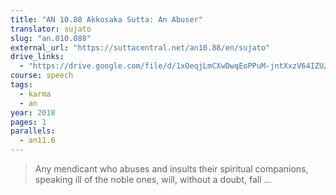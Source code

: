 ```yaml
---
title: "AN 10.88 Akkosaka Sutta: An Abuser"
translator: sujato
slug: "an.010.088"
external_url: "https://suttacentral.net/an10.88/en/sujato"
drive_links:
  - "https://drive.google.com/file/d/1xOeqjLmCXwDwqEoPPuM-jntXxzV64IZU/view?usp=drivesdk"
course: speech
tags:
  - karma
  - an
year: 2018
pages: 1
parallels:
  - an11.6
---
```


> Any mendicant who abuses and insults their spiritual companions, speaking ill of the noble ones, will, without a doubt, fall ...
